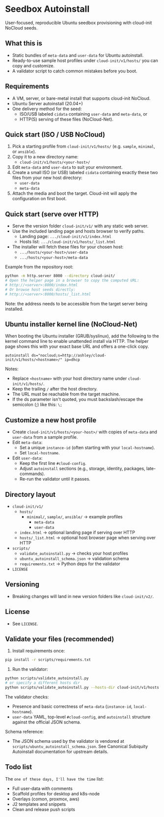 Seedbox Autoinstall
====================

User-focused, reproducible Ubuntu seedbox provisioning with cloud-init NoCloud seeds.

What this is
-------------

- Static bundles of `meta-data` and `user-data` for Ubuntu autoinstall.
- Ready-to-use sample host profiles under `cloud-init/v1/hosts/` you can copy and customize.
- A validator script to catch common mistakes before you boot.

Requirements
------------

- A VM, server, or bare-metal install that supports cloud-init NoCloud.
- Ubuntu Server autoinstall (20.04+)
- One delivery method for the seed:
  - ISO/USB labeled `cidata` containing `user-data` and `meta-data`, or
  - HTTP(S) serving of these files (NoCloud-Net).

Quick start (ISO / USB NoCloud)
-------------------------------

1. Pick a starting profile from `cloud-init/v1/hosts/` (e.g. `sample`, `minimal`, or `ansible`).
2. Copy it to a new directory name:
   - `cloud-init/v1/hosts/<your-host>/`
3. Edit `meta-data` and `user-data` to suit your environment.
4. Create a small ISO (or USB) labeled `cidata` containing exactly these two files from your new host directory:
   - `user-data`
   - `meta-data`
5. Attach the media and boot the target. Cloud-init will apply the configuration on first boot.

Quick start (serve over HTTP)
-----------------------------

- Serve the version folder `cloud-init/v1/` with any static web server.
- Use the included landing page and hosts browser to verify paths.
  - Landing page: `.../cloud-init/v1/index.html`
  - Hosts list: `.../cloud-init/v1/hosts/_list.html`
- The installer will fetch these files for your chosen host:
  - `.../hosts/<your-host>/user-data`
  - `.../hosts/<your-host>/meta-data`

Example from the repository root:

```bash
python -m http.server 8000 --directory cloud-init/
# Open the helper page in a browser to copy the computed URL:
# http://<server>:8000/index.html
# Or browse host seeds directly:
# http://<server>:8000/hosts/_list.html
```

Note: the address needs to be accessible from the target server being installed.

Ubuntu installer kernel line (NoCloud-Net)
-----------------------------------------

When booting the Ubuntu installer (GRUB/syslinux), add the following to the kernel command line to enable unattended install via HTTP. The helper page shows this with your exact base URL and offers a one-click copy.

```text
autoinstall ds="nocloud;s=http://ashley/cloud-init/v1/hosts/<hostname>/" ip=dhcp
```

Notes:

- Replace `<hostname>` with your host directory name under `cloud-init/v1/hosts/`.
- Keep the trailing `/` after the host directory.
- The URL must be reachable from the target machine.
- If the ds parameter isn't quoted, you must backslash/escape the semicolon (;) like this: `\;`

Customize a new host profile
----------------------------

- Create `cloud-init/v1/hosts/<your-host>/` with copies of `meta-data` and `user-data` from a sample profile.
- Edit `meta-data`:
  - Set a unique `instance-id` (often starting with your `local-hostname`).
  - Set `local-hostname`.
- Edit `user-data`:
  - Keep the first line `#cloud-config`.
  - Adjust `autoinstall` sections (e.g., storage, identity, packages, late-commands).
  - Re-run the validator until it passes.

Directory layout
----------------

- `cloud-init/v1/`
  - `hosts/`
    - `minimal/`, `sample/`, `ansible/` → example profiles
      - `meta-data`
      - `user-data`
  - `index.html` → optional landing page if serving over HTTP
  - `hosts/_list.html` → optional host browser page when serving over HTTP
- `scripts/`
  - `validate_autoinstall.py` → checks your host profiles
  - `ubuntu_autoinstall_schema.json` → validation schema
  - `requirements.txt` → Python deps for the validator
- `LICENSE`

Versioning
----------

- Breaking changes will land in new version folders like `cloud-init/v2/`.

License
-------

- See `LICENSE`.

Validate your files (recommended)
---------------------------------

1. Install requirements once:

```bash
pip install -r scripts/requirements.txt
```

1. Run the validator:

```bash
python scripts/validate_autoinstall.py
# or specify a different hosts dir
python scripts/validate_autoinstall.py --hosts-dir cloud-init/v1/hosts
```

The validator checks:

- Presence and basic correctness of `meta-data` (`instance-id`, `local-hostname`).
- `user-data` YAML, top-level `#cloud-config`, and `autoinstall` structure against the official JSON schema.

Schema reference:

- The JSON schema used by the validator is vendored at `scripts/ubuntu_autoinstall_schema.json`. See Canonical Subiquity Autoinstall documentation for upstream details.

Todo list
---------

The `one of these days, I'll have the time` list:

- Full user-data with comments
- Scaffold profiles for desktop and k8s-node
- Overlays (comon, proxmox, aws)
- J2 templates and snippets
- Clean and release push scripts

